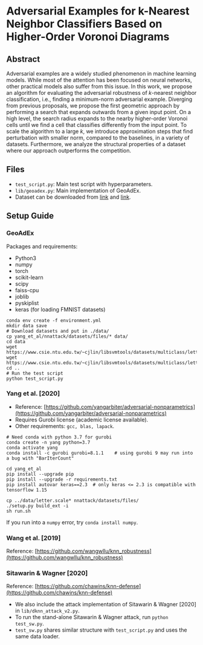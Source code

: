 # Adversarial Examples for k-Nearest Neighbor Classifiers Based on Higher-Order Voronoi Diagrams

## Abstract

Adversarial examples are a widely studied phenomenon in machine learning models. While most of the attention has been focused on neural networks, other practical models also suffer from this issue. In this work, we propose an algorithm for evaluating the adversarial robustness of $k$-nearest neighbor classification, i.e., finding a minimum-norm adversarial example. Diverging from previous proposals, we propose the first geometric approach by performing a search that expands outwards from a given input point. On a high level, the search radius expands to the nearby higher-order Voronoi cells until we find a cell that classifies differently from the input point. To scale the algorithm to a large $k$, we introduce approximation steps that find perturbation with smaller norm, compared to the baselines, in a variety of datasets. Furthermore, we analyze the structural properties of a dataset where our approach outperforms the competition.

## Files

- `test_script.py`: Main test script with hyperparameters.
- `lib/geoadex.py`: Main implementation of GeoAdEx.
- Dataset can be downloaded from [link](https://github.com/yangarbiter/adversarial-nonparametrics/tree/master/nnattack/datasets/files) and [link](https://www.csie.ntu.edu.tw/~cjlin/libsvmtools/datasets/multiclass.html).

## Setup Guide

### GeoAdEx

Packages and requirements:

- Python3
- numpy
- torch
- scikit-learn
- scipy
- faiss-cpu
- joblib
- pyskiplist
- keras (for loading FMNIST datasets)

```[bash]
conda env create -f environment.yml
mkdir data save
# Download datasets and put in ./data/ 
cp yang_et_al/nnattack/datasets/files/* data/
cd data
wget https://www.csie.ntu.edu.tw/~cjlin/libsvmtools/datasets/multiclass/letter.scale
wget https://www.csie.ntu.edu.tw/~cjlin/libsvmtools/datasets/multiclass/letter.scale.t
cd ..
# Run the test script
python test_script.py
```

### Yang et al. [2020]

- Reference: [https://github.com/yangarbiter/adversarial-nonparametrics](https://github.com/yangarbiter/adversarial-nonparametrics)
- Requires Gurobi license (academic license available).
- Other requirements: `gcc, blas, lapack`.

```[bash]
# Need conda with python 3.7 for gurobi
conda create -n yang python=3.7
conda activate yang
conda install -c gurobi gurobi=8.1.1    # using gurobi 9 may run into a bug with "BarIterCount"

cd yang_et_al
pip install --upgrade pip
pip install --upgrade -r requirements.txt
pip install autovar keras==2.3  # only keras <= 2.3 is compatible with tensorflow 1.15

cp ../data/letter.scale* nnattack/datasets/files/
./setup.py build_ext -i
sh run.sh
```

If you run into a `numpy` error, try `conda install numpy`.

### Wang et al. [2019]

Reference: [https://github.com/wangwllu/knn_robustness](https://github.com/wangwllu/knn_robustness)  

### Sitawarin & Wagner [2020]

Reference: [https://github.com/chawins/knn-defense](https://github.com/chawins/knn-defense)  

- We also include the attack implementation of Sitawarin & Wagner [2020] in `lib/dknn_attack_v2.py`.
- To run the stand-alone Sitawarin & Wagner attack, run `python test_sw.py`.
- `test_sw.py` shares similar structure with `test_script.py` and uses the same data loader.
